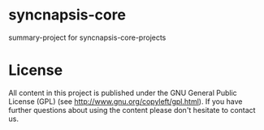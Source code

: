syncnapsis-core
===============

summary-project for syncnapsis-core-projects

License
=======

All content in this project is published under the GNU General Public License (GPL) (see http://www.gnu.org/copyleft/gpl.html). If you have further questions about using the content please don't hesitate to contact us.